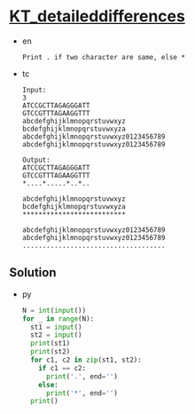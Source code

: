 # [KT_detaileddifferences](https://open.kattis.com/problems/detaileddifferences)

* en

  ```en
  Print . if two character are same, else *

  ```

* tc

  ```tc
  Input:
  3
  ATCCGCTTAGAGGGATT
  GTCCGTTTAGAAGGTTT
  abcdefghijklmnopqrstuvwxyz
  bcdefghijklmnopqrstuvwxyza
  abcdefghijklmnopqrstuvwxyz0123456789
  abcdefghijklmnopqrstuvwxyz0123456789

  Output:
  ATCCGCTTAGAGGGATT
  GTCCGTTTAGAAGGTTT
  *....*.....*..*..

  abcdefghijklmnopqrstuvwxyz
  bcdefghijklmnopqrstuvwxyza
  **************************

  abcdefghijklmnopqrstuvwxyz0123456789
  abcdefghijklmnopqrstuvwxyz0123456789
  ....................................
  ```

## Solution

* py

  ```py
  N = int(input())
  for _ in range(N):
    st1 = input()
    st2 = input()
    print(st1)
    print(st2)
    for c1, c2 in zip(st1, st2):
      if c1 == c2:
        print('.', end='')
      else:
        print('*', end='')
    print()
  ```
